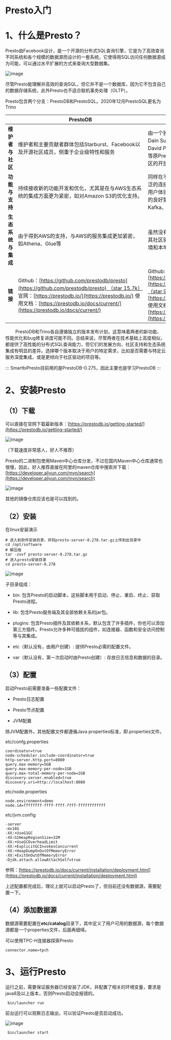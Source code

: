# Presto入门

# 1、什么是Presto？

Presto由Facebook设计，是一个开源的分布式SQL查询引擎，它是为了高效查询不同系统和各个规模的数据源而设计的一套系统，它使得用SQL访问任何数据源成为可能，可以通过水平扩展的方式来查询大型数据集。

![image](https://alidocs.oss-cn-zhangjiakou.aliyuncs.com/res/QvjnAAQ55G64nXo5/img/af7413ee-a253-4af2-9a53-14525db73446.png)

尽管Presto能理解并高效的查询SQL，但它并不是一个数据库，因为它不包含自己的数据存储系统，此外Presto也不适合联机事务处理（OLTP）。

Presto包含两个分支：PrestoDB和PrestoSQL。2020年12月PrestoSQL更名为Trino 

|   |  **PrestoDB**  |  **Trino**  |
| --- | --- | --- |
|  **维护者与社区**  |  维护者和主要贡献者群体包括Starburst、Facebook以及开源社区成员，侧重于企业级特性和服务  |  由一个独立的开源社区维护，包括Dain Sundstrom、David Phillips、Martin Traverso等原Presto的创建者，强调开源社区的开放性和独立性。  |
|  **功能与支持**  |  持续接收新的功能开发和优化，尤其是在与AWS生态系统的集成方面更为紧密，如对Amazon S3的优化支持。  |  同样在不断发展中，致力于提供广泛的连接器支持，提升查询性能和用户体验，同时保持与各种数据源的良好集成，包括Hadoop、Kafka、Cassandra等  |
|  **生态系统与集成**  |  由于得到AWS的支持，与AWS的服务集成更加紧密，如Athena、Glue等  |  虽然没有直接的云服务商背书，但其社区驱动的特性使其在多种云环境和本地部署中都有良好的适应性  |
|  **链接**  |  Github：[https://github.com/prestodb/presto](https://github.com/prestodb/presto) （star 15.7k） 官网：[https://prestodb.io/](https://prestodb.io/) 使用文档：[https://prestodb.io/docs/current/](https://prestodb.io/docs/current/)  |  Github:[https://github.com/trinodb/trino](https://github.com/trinodb/trino)（star 9.8k） 官网：[https://trino.io/](https://trino.io/) 使用文档：[https://trino.io/docs/current](https://trino.io/docs/current)  |

        PrestoDB和Trino各自遵循独立的版本发布计划，这意味着两者的新功能、性能优化和bug修复进度可能不同。总结来说，尽管两者在技术基础上高度相似，都提供了高性能的分布式SQL查询能力，但它们的发展方向、社区支持和生态系统集成有明显的差异。选择哪个版本取决于用户的特定需求，比如是否需要与特定云服务深度集成，或是更倾向于社区驱动的项目等。

:::
SmartbiPresto目前用的是PrestoDB-0.275，因此主要也是学习PrestoDB
:::

# 2、安装Presto

## （1）下载

可以直接在官网下载最新版本：[https://prestodb.io/getting-started/](https://prestodb.io/getting-started/)

![image](https://alidocs.oss-cn-zhangjiakou.aliyuncs.com/res/QvjnAAQ55G64nXo5/img/d8fc0aa3-e2bd-4ce9-8a0f-a2b8c4c40a1e.png)

（下载速度非常感人，好人不推荐）

Presto的二进制包使用Maven中心仓库分发，不过在国内Maven中心仓库通常也很慢，因此，好人推荐直接在阿里的maven仓库中搜索并下载：[https://developer.aliyun.com/mvn/search](https://developer.aliyun.com/mvn/search)

![image](https://alidocs.oss-cn-zhangjiakou.aliyuncs.com/res/QvjnAAQ55G64nXo5/img/14928992-83ed-45e1-af3f-0e75ef0facc8.png)

其他的镜像仓库应该也是可以找到的。

## （2）安装

在linux安装演示

```shell
# 进入到软件安装目录，并将presto-server-0.278.tar.gz上传到此目录中
cd /opt/software
# 解压缩
tar -zxvf presto-server-0.278.tar.gz
# 进入presto安装目录
cd presto-server-0.278
```


![image](https://alidocs.oss-cn-zhangjiakou.aliyuncs.com/res/QvjnAAQ55G64nXo5/img/a3603a7c-e316-489a-96b3-081f4df62845.png)

子目录组成：

*   bin: 包含Presto的启动脚本，这些脚本用于启动、停止、重启、终止、获取Presto进程。
    
*   lib: 包含Presto服务端及其全部依赖关系的jar包。
    
*   plugins: 包含Presto插件及其依赖关系，默认包含了许多插件，你也可以添加第三方插件。Presto允许多种可插拔的组件，如连接器、函数和安全访问控制等与其集成。
    
*   etc（默认没有，由用户创建）: 提供Presto必需的配置文件。
    
*   var（默认没有，第一次启动时由Presto创建）: 存放日志信息和数据的目录。
    

## （3）配置

启动Presto前需要准备一些配置文件：

*   Presto日志配置
    
*   Presto节点配置
    
*   JVM配置
    

除JVM配置外，其他配置文件都遵循Java properties标准，即.properties文件。

etc/confg.properties

```properties
coordinator=true
node-scheduler.include-coordinator=true
http-server.http.port=8080
query.max-memory=5GB
query.max-memory-per-node=1GB
query.max-total-memory-per-node=2GB
discovery-server.enabled=true
discovery.uri=http://localhost:8080
```

etc/node.properties

```properties
node.environment=demo
node.id=ffffffff-ffff-ffff-ffff-ffffffffffff
```

etc/jvm.config

```shell
-server
-mx16G
-XX:+UseG1GC
-XX:G1HeapRegionSize=32M
-XX:+UseGCOverheadLimit
-XX:+ExplicitGCInvokesConcurrent
-XX:+HeapDumpOnOutOfMemoryError
-XX:+ExitOnOutOfMemoryError
-Djdk.attach.allowAttachSelf=true
```

参照：[https://prestodb.io/docs/current/installation/deployment.html](https://prestodb.io/docs/current/installation/deployment.html)

上述配置都完成后，理论上就可以启动Presto了，但目前还没有数据源，需要配置一下。

## （4）添加数据源

数据源需要配置在**etc/catalog**目录下，其中定义了用户可用的数据源，每个数据源都是一个properties文件，后面再细嗦。

可以使用TPC-H连接器探索Presto

```properties
connector.name=tpch
```

# 3、运行Presto

运行之前，需要保证服务器已经安装了JDK，并配置了相关的环境变量，要求是java8及以上版本，否则Presto启动会报错的。

```shell
 bin/launcher run
```

前台运行可以观察日志输出，可以验证Presto是否启动成功。

![image](https://alidocs.oss-cn-zhangjiakou.aliyuncs.com/res/QvjnAAQ55G64nXo5/img/355c770a-0638-4813-a6f9-a258d1bffbd9.png)

     bin/launcher start
